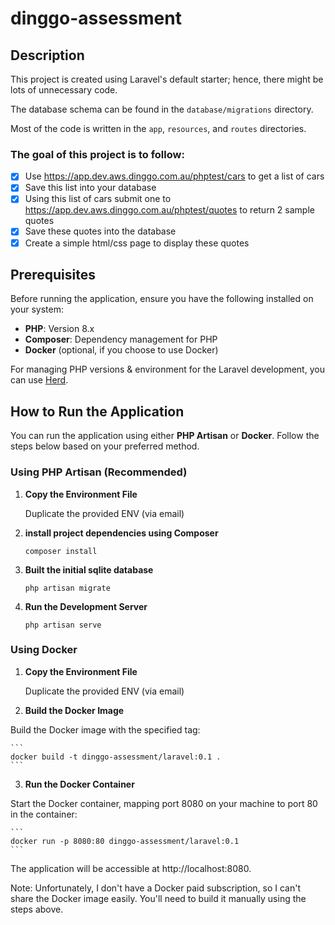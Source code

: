 # dinggo-assessment

## Description

This project is created using Laravel's default starter; hence, there might be lots of unnecessary code.

The database schema can be found in the `database/migrations` directory.

Most of the code is written in the `app`, `resources`, and `routes` directories.

### The goal of this project is to follow:

-   [x] Use https://app.dev.aws.dinggo.com.au/phptest/cars to get a list of cars
-   [x] Save this list into your database
-   [x] Using this list of cars submit one to https://app.dev.aws.dinggo.com.au/phptest/quotes to return 2 sample quotes
-   [x] Save these quotes into the database
-   [x] Create a simple html/css page to display these quotes

## Prerequisites

Before running the application, ensure you have the following installed on your system:

-   **PHP**: Version 8.x
-   **Composer**: Dependency management for PHP
-   **Docker** (optional, if you choose to use Docker)

For managing PHP versions & environment for the Laravel development, you can use [Herd](https://herd.laravel.com/).

## How to Run the Application

You can run the application using either **PHP Artisan** or **Docker**. Follow the steps below based on your preferred method.

### Using PHP Artisan (Recommended)

1. **Copy the Environment File**

    Duplicate the provided ENV (via email)

2. **install project dependencies using Composer**

    ```
    composer install
    ```

3. **Built the initial sqlite database**

    ```
    php artisan migrate
    ```

4. **Run the Development Server**

    ```
    php artisan serve
    ```

### Using Docker

1. **Copy the Environment File**

    Duplicate the provided ENV (via email)

2. **Build the Docker Image**

Build the Docker image with the specified tag:

    ```
    docker build -t dinggo-assessment/laravel:0.1 .
    ```

3. **Run the Docker Container**

Start the Docker container, mapping port 8080 on your machine to port 80 in the container:

    ```
    docker run -p 8080:80 dinggo-assessment/laravel:0.1
    ```

The application will be accessible at http://localhost:8080.

Note: Unfortunately, I don't have a Docker paid subscription, so I can't share the Docker image easily. You'll need to build it manually using the steps above.
